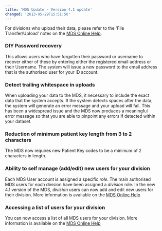 ```yaml
---
title: 'MDS Update - Version 4.1 update'
changed: '2013-05-29T15:51:50'
---
```

<p>For divisions who upload their data, please refer to the 'File Transfer/Upload' notes on the <a href="../../help/file-transfers/index.html#Uploads"> MDS Online Help</a>.</p>
<h3><a id="DIY_Password_recovery"></a> DIY Password recovery</h3>
<p>This allows users who have forgotten their password or username to recover either of these by entering either the registered email address or their Username. The system will issue a new password to the email address that is the authorised user for your ID account.</p>
<h3><a id="Detect_trailing_whitespace_in_uploads"></a> Detect trailing whitespace in uploads</h3>
<p>When uploading your data to the MDS, it necessary to include the exact data that the system accepts. If the system detects spaces after the data, the system will generate an error message and your upload will fail. This has been a widespread issue and the MDS now produces a meaningful error message so that you are able to pinpoint any errors if detected within your dataset.</p>
<h3><a id="Reduction_of_minimum_patient_key_length_from_3_to_2_characters"></a> Reduction of minimum patient key length from 3 to 2 characters</h3>
<p>The MDS now requires new Patient Key codes to be a minimum of 2 characters in length.</p>
<h3><a id="Ability_to_self_manage_40add_47edit_41_new_users_for_your_division"></a> Ability to self manage (add/edit) new users for your division</h3>
<p>Each MDS User account is assigned a specific <em>role</em>. The main authorised MDS users for each division have been assigned a <em>division</em> role. In the new 4.1 version of the MDS, <em>division</em> users can now add and edit new users for their division. More information is available on the <a href="../../help/user-management/index.html">MDS Online Help</a></p>
<h3><a id="Accessing_a_list_of_users_for_your_division"></a> Accessing a list of users for your division</h3>
<p>You can now access a list of all MDS users for your division. More information is available on the <a href="../../help/user-management/index.html#View_List_of_all_users_40for_your_ml_41">MDS Online Help</a></p>
